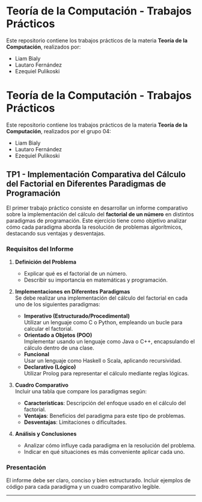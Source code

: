 # Teoría de la Computación - Trabajos Prácticos

Este repositorio contiene los trabajos prácticos de la materia **Teoría de la Computación**, realizados por:

- Liam Bialy  
- Lautaro Fernández  
- Ezequiel Pulikoski  

# Teoría de la Computación - Trabajos Prácticos

Este repositorio contiene los trabajos prácticos de la materia **Teoría de la Computación**, realizados por el grupo 04:

- Liam Bialy  
- Lautaro Fernández  
- Ezequiel Pulikoski  

## TP1 - Implementación Comparativa del Cálculo del Factorial en Diferentes Paradigmas de Programación

El primer trabajo práctico consiste en desarrollar un informe comparativo sobre la implementación del cálculo del **factorial de un número** en distintos paradigmas de programación. Este ejercicio tiene como objetivo analizar cómo cada paradigma aborda la resolución de problemas algorítmicos, destacando sus ventajas y desventajas.

### Requisitos del Informe

1. **Definición del Problema**  
   - Explicar qué es el factorial de un número.  
   - Describir su importancia en matemáticas y programación.

2. **Implementaciones en Diferentes Paradigmas**  
   Se debe realizar una implementación del cálculo del factorial en cada uno de los siguientes paradigmas:
   - **Imperativo (Estructurado/Procedimental)**  
     Utilizar un lenguaje como C o Python, empleando un bucle para calcular el factorial.
   - **Orientado a Objetos (POO)**  
     Implementar usando un lenguaje como Java o C++, encapsulando el cálculo dentro de una clase.
   - **Funcional**  
     Usar un lenguaje como Haskell o Scala, aplicando recursividad.
   - **Declarativo (Lógico)**  
     Utilizar Prolog para representar el cálculo mediante reglas lógicas.

3. **Cuadro Comparativo**  
   Incluir una tabla que compare los paradigmas según:
   - **Características**: Descripción del enfoque usado en el cálculo del factorial.  
   - **Ventajas**: Beneficios del paradigma para este tipo de problemas.  
   - **Desventajas**: Limitaciones o dificultades.

4. **Análisis y Conclusiones**  
   - Analizar cómo influye cada paradigma en la resolución del problema.  
   - Indicar en qué situaciones es más conveniente aplicar cada uno.

### Presentación

El informe debe ser claro, conciso y bien estructurado. Incluir ejemplos de código para cada paradigma y un cuadro comparativo legible.

---
